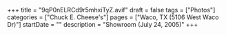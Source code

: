 +++
title = "9qP0nELRCd9r5mhxiTyZ.avif"
draft = false
tags = ["Photos"]
categories = ["Chuck E. Cheese's"]
pages = ["Waco, TX (5106 West Waco Dr)"]
startDate = ""
description = "Showroom (July 24, 2005)"
+++
